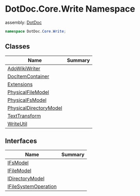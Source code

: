 ﻿# DotDoc\.Core\.Write Namespace

assembly: [DotDoc](../DotDoc.md)



```csharp
namespace DotDoc.Core.Write;
```

## Classes

| Name | Summary |
|------|---------|
| [AdoWikiWriter](./DotDoc.Core.Write/AdoWikiWriter.md) |  |
| [DocItemContainer](./DotDoc.Core.Write/DocItemContainer.md) |  |
| [Extensions](./DotDoc.Core.Write/Extensions.md) |  |
| [PhysicalFileModel](./DotDoc.Core.Write/PhysicalFileModel.md) |  |
| [PhysicalFsModel](./DotDoc.Core.Write/PhysicalFsModel.md) |  |
| [PhysicalDirectoryModel](./DotDoc.Core.Write/PhysicalDirectoryModel.md) |  |
| [TextTransform](./DotDoc.Core.Write/TextTransform.md) |  |
| [WriteUtil](./DotDoc.Core.Write/WriteUtil.md) |  |

## Interfaces

| Name | Summary |
|------|---------|
| [IFsModel](./DotDoc.Core.Write/IFsModel.md) |  |
| [IFileModel](./DotDoc.Core.Write/IFileModel.md) |  |
| [IDirectoryModel](./DotDoc.Core.Write/IDirectoryModel.md) |  |
| [IFileSystemOperation](./DotDoc.Core.Write/IFileSystemOperation.md) |  |

